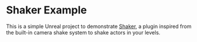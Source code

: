 # Shaker Example

This is a simple Unreal project to demonstrate [Shaker](https://www.unrealengine.com/marketplace/shaker), a plugin inspired from the built-in camera shake system to shake actors in your levels.
